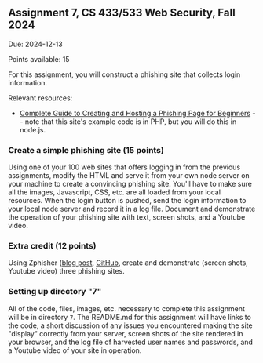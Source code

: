 ## Assignment 7, CS 433/533 Web Security, Fall 2024

Due: 2024-12-13

Points available: 15

For this assignment, you will construct a phishing site that collects login information.

Relevant resources:

* [Complete Guide to Creating and Hosting a Phishing Page for Beginners](https://null-byte.wonderhowto.com/forum/complete-guide-creating-and-hosting-phishing-page-for-beginners-0187744/) -- note that this site's example code is in PHP, but you will do this in node.js.


### Create a simple phishing site (15 points)

Using one of your 100 web sites that offers logging in from the
previous assignments, modify the HTML and serve it from your own
node server on your machine to create a convincing phishing site.
You'll have to make sure all the images, Javascript, CSS, etc. are
all loaded from your local resources.  When the login button is
pushed, send the login information to your local node server and
record it in a log file.  Document and demonstrate the operation
of your phishing site with text, screen shots, and a Youtube video.

### Extra credit (12 points)

Using Zphisher ([blog
post](https://www.securitynewspaper.com/2020/03/25/create-phishing-page-of-29-websites-in-minutes/),
[GitHub](https://github.com/htr-tech/zphisher), create and demonstrate
(screen shots, Youtube video) three phishing sites.

### Setting up directory "7"

All of the code, files, images, etc. necessary to complete this
assignment will be in directory ```7```.  The README.md for this
assignment will have links to the code, a short discussion of any
issues you encountered making the site "display" correctly from
your server, screen shots of the site rendered in your browser, and
the log file of harvested user names and passwords, and a Youtube
video of your site in operation.


